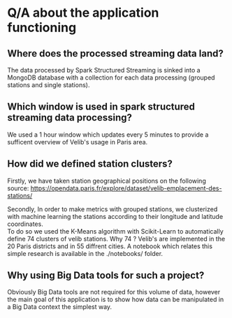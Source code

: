 # Q/A about the application functioning

## Where does the processed streaming data land?
The data processed by Spark Structured Streaming is sinked into a MongoDB database with a collection for each data processing (grouped stations and single stations).

## Which window is used in spark structured streaming data processing?
We used a 1 hour window which updates every 5 minutes to provide a sufficent overview of Velib's usage in Paris area.

## How did we defined station clusters?
Firstly, we have taken station geographical positions on the following source: https://opendata.paris.fr/explore/dataset/velib-emplacement-des-stations/

Secondly, In order to make metrics with grouped stations, we clusterized with machine learning the stations according to their longitude and latitude coordinates.
<br>To do so we used the K-Means algorithm with Scikit-Learn to automatically define 74 clusters of velib stations. Why 74 ? Velib's are implemented in the 20 Paris districts and in 55 diffrent cities.
A notebook which relates this simple research is available in the ./notebooks/ folder.

## Why using Big Data tools for such a project?

Obviously Big Data tools are not required for this volume of data, however the main goal of this application is to show how data can be manipulated in a Big Data context the simplest way.